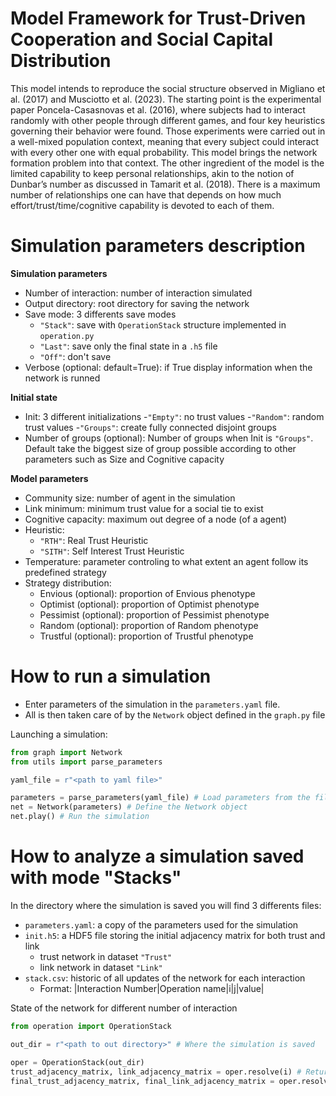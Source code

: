# Model Framework for Trust-Driven Cooperation and Social Capital Distribution

This model intends to reproduce the social structure observed in Migliano et al. (2017) and Musciotto et al. (2023). The starting point is the experimental paper Poncela-Casasnovas et al. (2016), where subjects had to interact randomly with other people through different games, and four key heuristics governing their behavior were found. Those experiments were carried out in a well-mixed population context, meaning that every subject could interact with every other one with equal probability. This model brings the network
formation problem into that context. The other ingredient of the model is the limited capability to keep personal relationships, akin to the notion of Dunbar’s number as discussed in Tamarit et al. (2018). There is a maximum number of relationships one can have that depends on how much effort/trust/time/cognitive capability is devoted to each of them.

# Simulation parameters description
**Simulation parameters**
- Number of interaction: number of interaction simulated
- Output directory: root directory for saving the network
- Save mode: 3 differents save modes
  - `"Stack"`: save with `OperationStack` structure implemented in `operation.py`
  - `"Last"`: save only the final state in a `.h5` file
  - `"Off"`: don't save
- Verbose (optional: default=True): if True display information when the network is runned

**Initial state**
- Init: 3 different initializations
  -`"Empty"`: no trust values
  -`"Random"`: random trust values
  -`"Groups"`: create fully connected disjoint groups
- Number of groups (optional): Number of groups when Init is `"Groups"`. Default take the biggest size of group possible according to other parameters such as Size and Cognitive capacity

**Model parameters**
- Community size: number of agent in the simulation
- Link minimum: minimum trust value for a social tie to exist
- Cognitive capacity: maximum out degree of a node (of a agent)
- Heuristic:
  - `"RTH"`: Real Trust Heuristic
  - `"SITH"`: Self Interest Trust Heuristic
- Temperature: parameter controling to what extent an agent follow its predefined strategy
- Strategy distribution:
  - Envious (optional): proportion of Envious phenotype
  - Optimist (optional): proportion of Optimist phenotype
  - Pessimist (optional): proportion of Pessimist phenotype
  - Random (optional): proportion of Random phenotype
  - Trustful (optional): proportion of Trustful phenotype
  
# How to run a simulation

- Enter parameters of the simulation in the `parameters.yaml` file.
- All is then taken care of by the `Network` object defined in the `graph.py` file

Launching a simulation:
```py
from graph import Network
from utils import parse_parameters

yaml_file = r"<path to yaml file>"

parameters = parse_parameters(yaml_file) # Load parameters from the file
net = Network(parameters) # Define the Network object
net.play() # Run the simulation
```

# How to analyze a simulation saved with mode "Stacks"

In the directory where the simulation is saved you will find 3 differents files:
- `parameters.yaml`: a copy of the parameters used for the simulation
- `init.h5`: a HDF5 file storing the initial adjacency matrix for both trust and link
  - trust network in dataset `"Trust"`
  - link network in dataset `"Link"`
- `stack.csv`: historic of all updates of the network for each interaction
  - Format: |Interaction Number|Operation name|i|j|value|

State of the network for different number of interaction

```py
from operation import OperationStack

out_dir = r"<path to out directory>" # Where the simulation is saved

oper = OperationStack(out_dir)
trust_adjacency_matrix, link_adjacency_matrix = oper.resolve(i) # Return the state of the network at the i-th interaction
final_trust_adjacency_matrix, final_link_adjacency_matrix = oper.resolve(-1) # Equivalent to `oper.resolve(oper.iter_number)`
```
